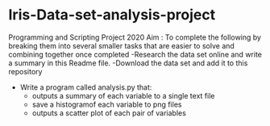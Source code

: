 # Iris-Data-set-analysis-project
Programming and Scripting Project 2020
Aim : To complete the following  by breaking them into several smaller tasks that are easier to solve and combining together once completed
  -Research the data set online and write a summary in this Readme file.
  -Download the data set and add it to this repository
  - Write a program called analysis.py that: 
    - outputs a summary of each variable to a single text file
    - save a histogramof each variable to png files
    - outputs a scatter plot of each pair of variables
